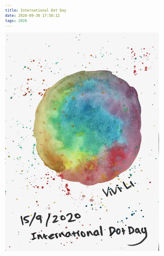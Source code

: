 ```yaml
---
title: International Dot Day
date: 2020-09-30 17:58:12
tags: 2020
---
```


![alt](/images/Dot_Day.jpeg)